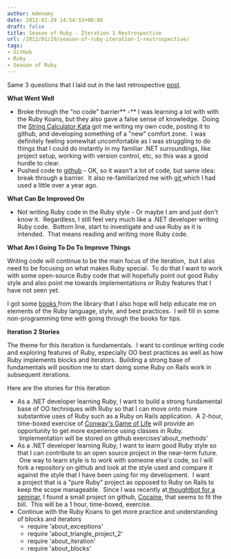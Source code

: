 ```yaml
---
author: mdenomy
date: 2012-01-29 14:54:53+00:00
draft: false
title: Season of Ruby - Iteration 1 Restrospective
url: /2012/01/29/season-of-ruby-iteration-1-restrospective/
tags:
- GitHub
- Ruby
- Season of Ruby
---
```


Same 3 questions that I laid out in the last retrospective [post](http://mdenomy.wordpress.com/2012/01/22/season-of-ruby-iteration-zero-retrospective/).

**What Went Well**

* Broke through the "no code" barrier** -** I was learning a lot with with the Ruby Koans, but they also gave a false sense of knowledge.  Doing the [String Calculator Kata](/2012/01/25/season-of-ruby-the-string-calculator-kata-and-github/) got me writing my own code, posting it to github, and developing something of a "new" comfort zone.  I was definitely feeling somewhat uncomfortable as I was struggling to do things that I could do instantly in my familiar .NET surroundings, like project setup, working with version control, etc, so this was a good hurdle to clear.
* Pushed code to [github](https://github.com/mdenomy) - OK, so it wasn't a lot of code, but same idea: break through a barrier.  It also re-familiarized me with [git ](http://git-scm.com/)which I had used a little over a year ago.

**What Can Be Improved On**

* Not writing Ruby code in the Ruby style - Or maybe I am and just don't know it.  Regardless, I still feel very much like a .NET developer writing Ruby code.  Bottom line, start to investigate and use Ruby as it is intended.  That means reading and writing more Ruby code.

**What Am I Going To Do To Improve Things**

Writing code will continue to be the main focus of the iteration,  but I also need to be focusing on what makes Ruby special.  To do that I want to work with some open-source Ruby code that will hopefully point out good Ruby style and also point me towards implementations or Ruby features that I have not seen yet.

I got some [books ](/2012/01/17/so-begins-the-season-of-ruby/#books)from the library that I also hope will help educate me on elements of the Ruby language, style, and best practices.  I will fill in some non-programming time with going through the books for tips.

**Iteration 2 Stories**

The theme for this iteration is fundamentals.  I want to continue writing code and exploring features of Ruby, especially OO best practices as well as how Ruby implements blocks and iterators.  Building a strong base of fundamentals will position me to start doing some Ruby on Rails work in subsequent iterations.

Here are the stories for this iteration

* As a .NET developer learning Ruby, I want to build a strong fundamental base of OO techniques with Ruby so that I can move onto more substantive uses of Ruby such as a Ruby on Rails application.  A 2-hour, time-boxed exercise of [Conway's Game of Life](http://en.wikipedia.org/wiki/Conway's_Game_of_Life) will provide an opportunity to get more experience using classes in Ruby.  Implementation will be stored on github exercises'about_methods'
* As a .NET developer learning Ruby, I want to learn good Ruby style so that I can contribute to an open source project in the near-term future.  One way to learn style is to work with someone else's code, so I will fork a repository on github and look at the style used and compare it against the style that I have been using for my development.  I want a project that is a "pure Ruby" project as opposed to Ruby on Rails to keep the scope manageable.  Since I was recently at[ thoughtbot for a seminar](https://workshops.thoughtbot.com/), I found a small project on github, [Cocaine](https://github.com/thoughtbot/cocaine), that seems to fit the bill.  This will be a 1 hour, time-boxed, exercise.
* Continue with the Ruby Koans to get more practice and understanding of blocks and iterators
	* require 'about_exceptions'
	* require 'about_triangle_project_2'
	* require 'about_iteration'
	* require 'about_blocks'




